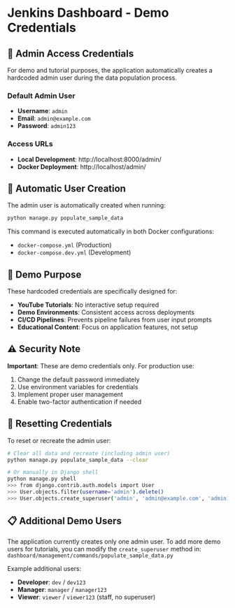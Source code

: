 # Jenkins Dashboard - Demo Credentials

## 🔐 Admin Access Credentials

For demo and tutorial purposes, the application automatically creates a hardcoded admin user during the data population process.

### Default Admin User
- **Username**: `admin`
- **Email**: `admin@example.com`
- **Password**: `admin123`

### Access URLs
- **Local Development**: http://localhost:8000/admin/
- **Docker Deployment**: http://localhost/admin/

## 🚀 Automatic User Creation

The admin user is automatically created when running:
```bash
python manage.py populate_sample_data
```

This command is executed automatically in both Docker configurations:
- `docker-compose.yml` (Production)
- `docker-compose.dev.yml` (Development)

## 🎯 Demo Purpose

These hardcoded credentials are specifically designed for:
- **YouTube Tutorials**: No interactive setup required
- **Demo Environments**: Consistent access across deployments
- **CI/CD Pipelines**: Prevents pipeline failures from user input prompts
- **Educational Content**: Focus on application features, not setup

## ⚠️ Security Note

**Important**: These are demo credentials only. For production use:
1. Change the default password immediately
2. Use environment variables for credentials
3. Implement proper user management
4. Enable two-factor authentication if needed

## 🔄 Resetting Credentials

To reset or recreate the admin user:
```bash
# Clear all data and recreate (including admin user)
python manage.py populate_sample_data --clear

# Or manually in Django shell
python manage.py shell
>>> from django.contrib.auth.models import User
>>> User.objects.filter(username='admin').delete()
>>> User.objects.create_superuser('admin', 'admin@example.com', 'admin123')
```

## 📋 Additional Demo Users

The application currently creates only one admin user. To add more demo users for tutorials, you can modify the `create_superuser` method in:
`dashboard/management/commands/populate_sample_data.py`

Example additional users:
- **Developer**: `dev` / `dev123`
- **Manager**: `manager` / `manager123`
- **Viewer**: `viewer` / `viewer123` (staff, no superuser)

